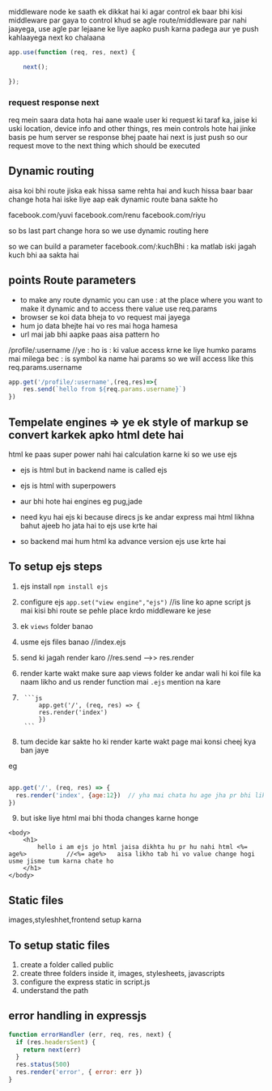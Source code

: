 middleware 
node ke saath ek dikkat hai ki agar control ek baar bhi kisi middleware par gaya to control khud se agle route/middleware par nahi jaayega, use agle par lejaane ke liye aapko push karna padega aur ye push kahlaayega next ko chalaana

```js
app.use(function (req, res, next) {

    next();

});
```

### request response next

req mein saara data hota hai aane waale user ki request ki taraf ka, jaise ki uski location, device info and other
things, 
res mein controls hote hai jinke basis pe hum server se response bhej paate hai
next is just push so our request move to the next thing which should be executed

## Dynamic routing 
aisa koi bhi route jiska eak hissa same rehta hai and kuch hissa baar baar change hota hai iske liye aap eak dynamic route bana sakte ho 

facebook.com/yuvi
facebook.com/renu
facebook.com/riyu

so bs last part change hora so we use dynamic routing here 

so we can build a parameter 
facebook.com/:kuchBhi        : ka matlab iski jagah kuch bhi aa sakta hai 


## points Route parameters
- to make any route dynamic you can use : at the place where you want to make it dynamic and to access there value use req.params
- browser se koi data bheja to vo request mai jayega 
- hum jo data bhejte hai vo res mai hoga hamesa 
- url mai jab bhi aapke paas aisa pattern ho

/profile/:username                      //ye : ho is : ki value access krne ke liye humko params mai milega bec : is symbol ka name hai params 
so we will access like this    req.params.username

```js
app.get('/profile/:username',(req,res)=>{
    res.send(`hello from ${req.params.username}`)
})
```                   


## Tempelate engines  => ye ek style of markup se convert karkek apko html dete hai 
html ke paas super power nahi hai calculation karne ki so we use ejs 
- ejs is html but in backend name is called ejs 
- ejs is html with superpowers
- aur bhi hote hai engines eg  pug,jade

- need kyu hai ejs ki because direcs js ke andar express mai html likhna bahut ajeeb ho jata hai  to ejs use krte hai 
- so backend mai hum html ka advance version ejs use krte hai 

## To setup ejs steps 
1. ejs install   ```npm install ejs```
2. configure ejs  ```app.set("view engine","ejs")```  //is line ko apne script js mai kisi bhi route se pehle place krdo middleware ke jese 
3. ek `views` folder banao
4. usme ejs files banao         //index.ejs
5. send ki jagah render karo    //res.send  -->>   res.render
6. render karte wakt make sure aap views folder ke andar wali hi koi file ka naam likho and us render function mai `.ejs` mention na kare

7.      ```js
            app.get('/', (req, res) => {
            res.render('index')
            })
        ```

8. tum decide kar sakte ho ki render karte wakt page mai konsi cheej kya ban jaye 

eg 

```js

app.get('/', (req, res) => {
  res.render('index', {age:12})  // yha mai chata hu age jha pr bhi likha ho vha 12 aa jaye likha hua 
})

```

9. but iske liye html mai bhi thoda changes karne honge 


```ejs
<body>
    <h1>
        hello i am ejs jo html jaisa dikhta hu pr hu nahi html <%= age%>           //<%= age%>   aisa likho tab hi vo value change hogi usme jisme tum karna chate ho
    </h1>
</body>
```

## Static files 
images,styleshhet,frontend setup karna 

## To setup static files

1. create a folder called public
2. create three folders inside it, images, stylesheets,
javascripts
3. configure the express static in script.js
4. understand the path


## error handling in expressjs
```js
function errorHandler (err, req, res, next) {
  if (res.headersSent) {
    return next(err)
  }
  res.status(500)
  res.render('error', { error: err })
}

```